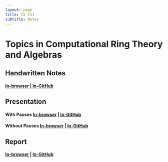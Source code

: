 ```yaml
---
layout: page
title: CS 711
subtitle: Notes
---
```


# Topics in Computational Ring Theory and Algebras

## Handwritten Notes
#### [In-browser](/notes/cs-711/hand-notes.pdf) | [In-GitHub](https://github.com/aryamanmaithani/aryamanmaithani.github.io/blob/master/notes/cs-711/hand-notes.pdf)

## Presentation
#### With Pauses [In-browser](/math/alg-geo/miller-rabin-handout.pdf) | [In-GitHub](https://github.com/aryamanmaithani/math/blob/master/alg-geo/miller-rabin-handout.pdf)
#### Without Pauses [In-browser](/math/alg-geo/miller-rabin.pdf) | [In-GitHub](https://github.com/aryamanmaithani/math/blob/master/alg-geo/miller-rabin.pdf)

## Report
#### [In-browser](/notes/cs-711/miller-rabin-report.pdf) | [In-GitHub](https://github.com/aryamanmaithani/aryamanmaithani.github.io/blob/master/notes/cs-711/miller-rabin-report.pdf)
